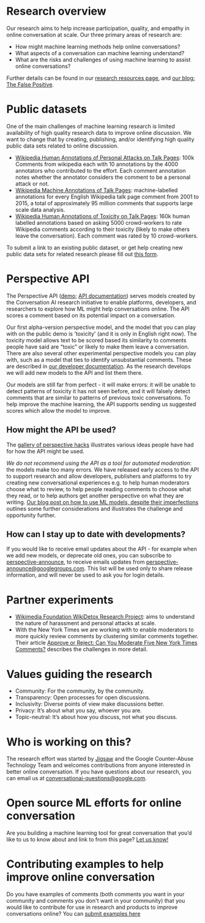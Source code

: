 # Research overview

Our research aims to help increase participation, quality, and empathy in online conversation at scale. Our three primary areas of research are:

* How might machine learning methods help online conversations?
* What aspects of a conversation can machine learning understand?
* What are the risks and challenges of using machine learning to assist online conversations?

Further details can be found in our [research resources page](research.md), and [our blog: The False Positive](https://medium.com/the-false-positive/).

# Public datasets

One of the main challenges of machine learning research is limited availability of high quality research data to improve online discussion.  We want to change that by creating, publishing, and/or identifying high quality public data sets related to online discussion.

* [Wikipedia Human Annotations of Personal Attacks on Talk Pages](https://figshare.com/articles/Wikipedia_Detox_Data/4054689): 100k Comments from wikipedia each with 10 annotations by the 4000 annotators who contributed to the effort. Each comment annotation notes whether the annotator considers the comment to be a personal attack or not.
* [Wikipedia Machine Annotations of Talk Pages](https://figshare.com/articles/Wikipedia_Talk_Corpus/4264973): machine-labelled annotations for every English Wikipedia talk page comment from 2001 to 2015, a total of approximately 95 million comments that supports large scale data analysis.
* [Wikipedia Human Annotations of Toxicity on Talk Pages](https://figshare.com/articles/Wikipedia_Talk_Labels_Toxicity/4563973): 160k human labelled annotations based on asking 5000 crowd-workers to rate Wikipedia comments according to their toxicity (likely to make others leave the conversation). Each comment was rated by 10 crowd-workers.

To submit a link to an existing public dataset, or get help creating new public data sets for related research please fill out [this form](https://goo.gl/forms/z3JatRhT5x53Xa0I2).

# Perspective API

The Perspective API ([demo](https://www.perspectiveapi.com/); [API documentation](https://github.com/conversationai/perspectiveapi/blob/master/README.md)) serves models created by the Conversation AI research initiative to enable platforms, developers, and researchers to explore how ML might help conversations online. The API scores a comment based on its potential impact on a conversation.

Our first alpha-version perspective model, and the model that you can play with on the public demo is 'toxicity' (and it is only in English right now). The toxicity model allows text to be scored based its similarity to comments people have said are “toxic” or likely to make them leave a conversation. There are also several other experimental perspective models you can play with, such as a model that ties to identify unsubstantial comments. These are described in [our developer documentation](https://github.com/conversationai/perspectiveapi/blob/master/README.md). As the research develops we will add new models to the API and list them there.

Our models are still far from perfect - it will make errors: it will be unable to detect patterns of toxicity it has not seen before, and it will falsely detect comments that are similar to patterns of previous toxic conversations. To help improve the machine learning, the API supports sending us suggested scores which allow the model to improve. 

## How might the API be used?

The [gallery of perspective hacks](https://github.com/conversationai/perspectiveapi/wiki/perspective-hacks) illustrates various ideas people have had for how the API might be used. 

*We do not recommend using the API as a tool for automated moderation*: the models make too many errors. We have released early access to the API to support research and allow developers, publishers and platforms to try creating new conversational experiences e.g. to help human moderators choose what to review, to help people reading comments to choose what they read, or to help authors get another perspective on what they are writing. [Our blog post on how to use ML models, despite their imperfections](https://medium.com/the-false-positive/better-discussions-with-imperfect-models-91558235d442) outlines some further considerations and illustrates the challenge and opportunity further.

## How can I stay up to date with developments?

If you would like to receive email updates about the API - for example when we add new models, or deprecate old ones, you can subscribe to [perspective-announce](https://groups.google.com/forum/#!forum/perspective-announce/join), to receive emails updates from perspective-announce@googlegroups.com. This list will be used only to share release information, and will never be used to ask you for login details.

# Partner experiments

* [Wikimedia Foundation WikiDetox Research Project](https://meta.wikimedia.org/wiki/Research:Detox): aims to understand the nature of harassment and personal attacks at scale.
* With the New York Times we are working with to enable moderators to more quickly review comments by clustering similar comments together. Their article [Approve or Reject: Can You Moderate Five New York Times Comments?](https://www.nytimes.com/interactive/2016/09/20/insider/approve-or-reject-moderation-quiz.html) describes the challenges in more detail.

# Values guiding the research

* Community: For the community, by the community.
* Transparency: Open processes for open discussions.
* Inclusivity: Diverse points of view make discussions better.
* Privacy: It’s about what you say, whoever you are.
* Topic-neutral: It’s about how you discuss, not what you discuss.

# Who is working on this?

The research effort was started by [Jigsaw](https://jigsaw.google.com/) and the Google Counter-Abuse Technology Team and welcomes contributions from anyone interested in better online conversation. If you have questions about our research, you can email us at [conversationai-questions@google.com](mailto:conversationai-questions@google.com).

# Open source ML efforts for online conversation

Are you building a machine learning tool for great conversation that you’d like to us to know about and link to from this page? [Let us know!](https://goo.gl/forms/z3JatRhT5x53Xa0I2)

# Contributing examples to help improve online conversation

Do you have examples of comments (both comments you want in your community and comments you don't want in your community) that you would like to contribute for use in research and products to improve conversations online? You can [submit examples here](https://goo.gl/forms/d9TMWhnHB8vEzmyR2)
